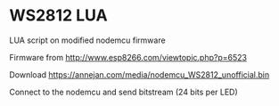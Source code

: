 # WS2812 LUA
LUA script on modified nodemcu firmware

Firmware from http://www.esp8266.com/viewtopic.php?p=6523

Download https://annejan.com/media/nodemcu_WS2812_unofficial.bin

Connect to the nodemcu and send bitstream (24 bits per LED)
